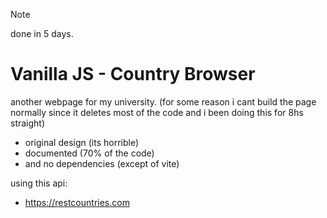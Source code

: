 > [!NOTE]  
> done in 5 days.

# Vanilla JS - Country Browser

another webpage for my university. (for some reason i cant build the page normally since it deletes most of the code and i been doing this for 8hs straight)

- original design (its horrible)
- documented (70% of the code)
- and no dependencies (except of vite)

using this api:

- https://restcountries.com
